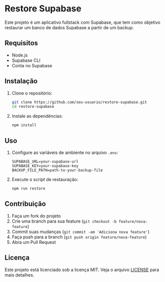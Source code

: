 # Restore Supabase

Este projeto é um aplicativo fullstack com Supabase, que tem como objetivo restaurar um banco de dados Supabase a partir de um backup.

## Requisitos

- Node.js
- Supabase CLI
- Conta no Supabase

## Instalação

1. Clone o repositório:

   ```sh
   git clone https://github.com/seu-usuario/restore-supabase.git
   cd restore-supabase
   ```

2. Instale as dependências:
   ```sh
   npm install
   ```

## Uso

1. Configure as variáveis de ambiente no arquivo `.env`:

   ```env
   SUPABASE_URL=your-supabase-url
   SUPABASE_KEY=your-supabase-key
   BACKUP_FILE_PATH=path-to-your-backup-file
   ```

2. Execute o script de restauração:
   ```sh
   npm run restore
   ```

## Contribuição

1. Faça um fork do projeto
2. Crie uma branch para sua feature (`git checkout -b feature/nova-feature`)
3. Commit suas mudanças (`git commit -am 'Adiciona nova feature'`)
4. Faça push para a branch (`git push origin feature/nova-feature`)
5. Abra um Pull Request

## Licença

Este projeto está licenciado sob a licença MIT. Veja o arquivo [LICENSE](LICENSE) para mais detalhes.
